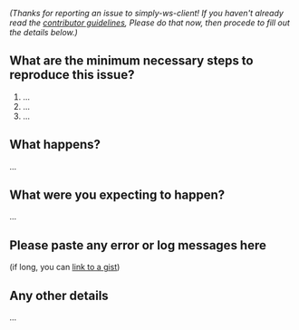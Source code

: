 _(Thanks for reporting an issue to simply-ws-client! If you haven't already read the [contributor guidelines](contributing.md), Please do that now, then procede to fill out the details below.)_

## What are the minimum necessary steps to reproduce this issue?

1. …
2. …
3. …

## What happens?

…

## What were you expecting to happen?

…

## Please paste any error or log messages here

(if long, you can [link to a gist](https://gist.github.com/))

## Any other details

…
